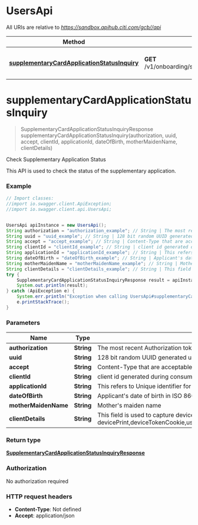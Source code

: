 # UsersApi

All URIs are relative to *https://sandbox.apihub.citi.com/gcb//api*

Method | HTTP request | Description
------------- | ------------- | -------------
[**supplementaryCardApplicationStatusInquiry**](UsersApi.md#supplementaryCardApplicationStatusInquiry) | **GET** /v1/onboarding/supplementary/applications/{applicationId}/status | Check Supplementary Application Status

<a name="supplementaryCardApplicationStatusInquiry"></a>
# **supplementaryCardApplicationStatusInquiry**
> SupplementaryCardApplicationStatusInquiryResponse supplementaryCardApplicationStatusInquiry(authorization, uuid, accept, clientId, applicationId, dateOfBirth, motherMaidenName, clientDetails)

Check Supplementary Application Status

This API is used to check the status of the supplementary application.

### Example
```java
// Import classes:
//import io.swagger.client.ApiException;
//import io.swagger.client.api.UsersApi;


UsersApi apiInstance = new UsersApi();
String authorization = "authorization_example"; // String | The most recent Authorization token. This will have the format Bearer + {space} + {accessToken}. Example: Bearer KGNsaWVudF9pZDpjbGllbnRfc2VjcmV0KQ==
String uuid = "uuid_example"; // String | 128 bit random UUID generated uniquely for every request.
String accept = "accept_example"; // String | Content-Type that are acceptable for the response.
String clientId = "clientId_example"; // String | client id generated during consumer on-boarding
String applicationId = "applicationId_example"; // String | This refers to Unique identifier for the application.
String dateOfBirth = "dateOfBirth_example"; // String | Applicant's date of birth in  ISO 8601 date format YYYY-MM-DD
String motherMaidenName = "motherMaidenName_example"; // String | Mother's maiden name
String clientDetails = "clientDetails_example"; // String | This field is used to capture device,browser and network information. Refer the developer portal for more information.These are the fields which will be passed as part of the header devicePrint,deviceTokenCookie,userIpAddress,userAgent,hardwareId,simId,deviceModel,deviceName,deviceOsName,deviceOsVersion,multitaskingSupportFlag,languageSupport,wifiMacAddress,cellTowerId,locationAreaCode,rsaApplicationKey,wapClientId,mobileCarrierCode,mobileCountryCode,osId,geoLongitude,geoLatitude,geoHorizontalAccuracy,geoAltitude,geoAltitudeAccuracy,geoSpeed,geoTimestamp,geoStatus,basicServiceSetId,signalStrength,wifiChannel,serviceSetId
try {
    SupplementaryCardApplicationStatusInquiryResponse result = apiInstance.supplementaryCardApplicationStatusInquiry(authorization, uuid, accept, clientId, applicationId, dateOfBirth, motherMaidenName, clientDetails);
    System.out.println(result);
} catch (ApiException e) {
    System.err.println("Exception when calling UsersApi#supplementaryCardApplicationStatusInquiry");
    e.printStackTrace();
}
```

### Parameters

Name | Type | Description  | Notes
------------- | ------------- | ------------- | -------------
 **authorization** | **String**| The most recent Authorization token. This will have the format Bearer + {space} + {accessToken}. Example: Bearer KGNsaWVudF9pZDpjbGllbnRfc2VjcmV0KQ&#x3D;&#x3D; |
 **uuid** | **String**| 128 bit random UUID generated uniquely for every request. |
 **accept** | **String**| Content-Type that are acceptable for the response. |
 **clientId** | **String**| client id generated during consumer on-boarding |
 **applicationId** | **String**| This refers to Unique identifier for the application. |
 **dateOfBirth** | **String**| Applicant&#x27;s date of birth in  ISO 8601 date format YYYY-MM-DD |
 **motherMaidenName** | **String**| Mother&#x27;s maiden name |
 **clientDetails** | **String**| This field is used to capture device,browser and network information. Refer the developer portal for more information.These are the fields which will be passed as part of the header devicePrint,deviceTokenCookie,userIpAddress,userAgent,hardwareId,simId,deviceModel,deviceName,deviceOsName,deviceOsVersion,multitaskingSupportFlag,languageSupport,wifiMacAddress,cellTowerId,locationAreaCode,rsaApplicationKey,wapClientId,mobileCarrierCode,mobileCountryCode,osId,geoLongitude,geoLatitude,geoHorizontalAccuracy,geoAltitude,geoAltitudeAccuracy,geoSpeed,geoTimestamp,geoStatus,basicServiceSetId,signalStrength,wifiChannel,serviceSetId | [optional]

### Return type

[**SupplementaryCardApplicationStatusInquiryResponse**](SupplementaryCardApplicationStatusInquiryResponse.md)

### Authorization

No authorization required

### HTTP request headers

 - **Content-Type**: Not defined
 - **Accept**: application/json


